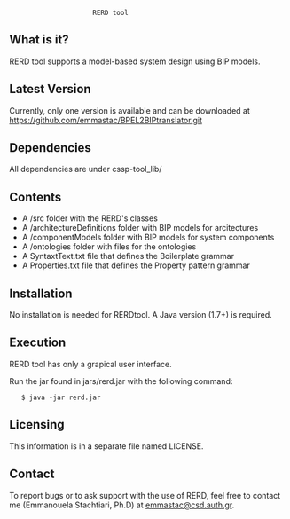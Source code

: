 
                         RERD tool

 
What is it?
-----------

RERD tool supports a model-based system design using BIP models. 


Latest Version
------------------

Currently, only one version is available and can be downloaded at https://github.com/emmastac/BPEL2BIPtranslator.git

Dependencies
--------------
All dependencies are under cssp-tool_lib/


Contents
-----------

  - A /src folder with the RERD's classes
  - A /architectureDefinitions folder with BIP models for arcitectures
  - A /componentModels folder with BIP models for system components
  - A /ontologies folder with files for the ontologies 
  - A SyntaxtText.txt file that defines the Boilerplate grammar
  - A Properties.txt file that defines the Property pattern grammar
  

  Installation
  ------------

  No installation is needed for RERDtool. A Java version (1.7+) is required. 

  Execution
  ------------

  RERD tool has only a grapical user interface.
  
 Run the jar found in jars/rerd.jar with the following command:
 
	   $ java -jar rerd.jar
     
  Licensing
  ---------

  This information is in a separate file named LICENSE.

  Contact
  --------

   To report bugs or to ask support with the use of RERD, feel free to contact me (Emmanouela Stachtiari, Ph.D) at emmastac@csd.auth.gr.


